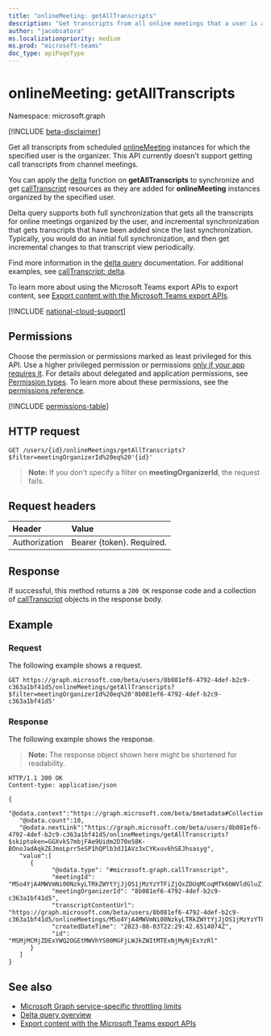 ```yaml
---
title: "onlineMeeting: getAllTranscripts"
description: "Get transcripts from all online meetings that a user is an organizer of."
author: "jacobsatora"
ms.localizationpriority: medium
ms.prod: "microsoft-teams"
doc_type: apiPageType
---
```


# onlineMeeting: getAllTranscripts

Namespace: microsoft.graph

[!INCLUDE [beta-disclaimer](../../includes/beta-disclaimer.md)]

Get all transcripts from scheduled [onlineMeeting](../resources/onlinemeeting.md) instances for which the specified user is the organizer. This API currently doesn't support getting call transcripts from channel meetings.

You can apply the [delta](calltranscript-delta.md) function on **getAllTranscripts** to synchronize and get [callTranscript](../resources/calltranscript.md) resources as they are added for **onlineMeeting** instances organized by the specified user.

Delta query supports both full synchronization that gets all the transcripts for online meetings organized by the user, and incremental synchronization that gets transcripts that have been added since the last synchronization. Typically, you would do an initial full synchronization, and then get incremental changes to that transcript view periodically.

Find more information in the [delta query](/graph/delta-query-overview) documentation. For additional examples, see [callTranscript: delta](calltranscript-delta.md).

To learn more about using the Microsoft Teams export APIs to export content, see [Export content with the Microsoft Teams export APIs](/microsoftteams/export-teams-content).

[!INCLUDE [national-cloud-support](../../includes/global-only.md)]

## Permissions

Choose the permission or permissions marked as least privileged for this API. Use a higher privileged permission or permissions [only if your app requires it](/graph/permissions-overview#best-practices-for-using-microsoft-graph-permissions). For details about delegated and application permissions, see [Permission types](/graph/permissions-overview#permission-types). To learn more about these permissions, see the [permissions reference](/graph/permissions-reference).

<!-- { "blockType": "permissions", "name": "onlinemeeting_getalltranscripts" } -->
[!INCLUDE [permissions-table](../includes/permissions/onlinemeeting-getalltranscripts-permissions.md)]

## HTTP request

<!-- { "blockType": "ignored" } -->
```http
GET /users/{id}/onlineMeetings/getAllTranscripts?$filter=meetingOrganizerId%20eq%20'{id}'
```

>**Note:** If you don't specify a filter on **meetingOrganizerId**, the request fails.

## Request headers
| Header       | Value |
|:---------------|:--------|
| Authorization  | Bearer {token}. Required. |

## Response

If successful, this method returns a `200 OK` response code and a collection of [callTranscript](../resources/calltranscript.md) objects in the response body.

## Example

### Request

The following example shows a request.

<!-- {
  "blockType": "request",
  "sampleKeys": ["8b081ef6-4792-4def-b2c9-c363a1bf41d5"],
  "name": "get_alltranscipts"
}-->
```msgraph-interactive
GET https://graph.microsoft.com/beta/users/8b081ef6-4792-4def-b2c9-c363a1bf41d5/onlineMeetings/getAllTranscripts?$filter=meetingOrganizerId%20eq%20'8b081ef6-4792-4def-b2c9-c363a1bf41d5'
```

### Response

The following example shows the response.

>**Note:** The response object shown here might be shortened for readability.
<!-- {
  "blockType": "response",
  "truncated": true,
  "name": "get_alltranscipts",
  "@odata.type": "microsoft.graph.callTranscript",
  "isCollection": true
} -->
```http
HTTP/1.1 200 OK
Content-type: application/json

{
   "@odata.context":"https://graph.microsoft.com/beta/$metadata#Collection(callTranscript)",
   "@odata.count":10,
   "@odata.nextLink":"https://graph.microsoft.com/beta/users/8b081ef6-4792-4def-b2c9-c363a1bf41d5/onlineMeetings/getAllTranscripts?$skiptoken=GGXvkS7mbjFAe9Uidm2D70e58K-BOnoJadAqkZEJmoLprr5eSP1hQPlb3dJ1AVz3xCYKxov6hSEJhsasyg",
   "value":[
      {
            "@odata.type": "#microsoft.graph.callTranscript",
            "meetingId": "MSo4YjA4MWVmNi00NzkyLTRkZWYtYjJjOS1jMzYzYTFiZjQxZDUqMCoqMTk6bWVldGluZ19OMUUxWTFJME56QXRabVF5T0MxMU5HWTFMV0UwTTJFdFpXTTFOVFkxWW1Rd05HTTBAdGhyZWFkLnYy",
            "meetingOrganizerId": "8b081ef6-4792-4def-b2c9-c363a1bf41d5",
            "transcriptContentUrl": "https://graph.microsoft.com/beta/users/8b081ef6-4792-4def-b2c9-c363a1bf41d5/onlineMeetings/MSo4YjA4MWVmNi00NzkyLTRkZWYtYjJjOS1jMzYzYTFiZjQxZDUqMCoqMTk6bWVldGluZ19OMUUxWTFJME56QXRabVF5T0MxMU5HWTFMV0UwTTJFdFpXTTFOVFkxWW1Rd05HTTBAdGhyZWFkLnYy/transcripts/MSMjMCMjZDExYWQ2OGEtMWVhYS00MGFjLWJkZWItMTExNjMyNjExYzRl/content",
            "createdDateTime": "2023-08-03T22:29:42.6514074Z",
            "id": "MSMjMCMjZDExYWQ2OGEtMWVhYS00MGFjLWJkZWItMTExNjMyNjExYzRl"
      }
   ]
}
```

## See also

- [Microsoft Graph service-specific throttling limits](/graph/throttling-limits#microsoft-teams-service-limits)
- [Delta query overview](/graph/delta-query-overview) 
- [Export content with the Microsoft Teams export APIs](/microsoftteams/export-teams-content)
